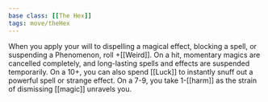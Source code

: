 ```yaml
---
base class: [[The Hex]]
tags: move/theHex
---
```

When you apply your will to dispelling a magical effect, blocking a spell, or suspending a Phenomenon, roll +[[Weird]]. On a hit, momentary magics are cancelled completely, and long-lasting spells and effects are suspended temporarily. On a 10+, you can also spend [[Luck]] to instantly snuff out a powerful spell or strange effect. On a 7-9, you take 1-[[harm]] as the strain of dismissing [[magic]] unravels you. 